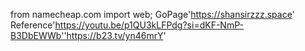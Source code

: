 from namecheap.com import web;
GoPage'https://shansirzzz.space'
Reference'https://youtu.be/p1QU3kLFPdg?si=dKF-NmP-B3DbEWWb''https://b23.tv/yn46mrY'